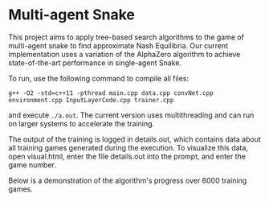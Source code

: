 # Multi-agent Snake
This project aims to apply tree-based search algorithms to the game of multi-agent snake to find approximate Nash Equilibria. Our current implementation uses a variation of the AlphaZero algorithm to achieve state-of-the-art performance in single-agent Snake.

To run, use the following command to compile all files:

```
g++ -O2 -std=c++11 -pthread main.cpp data.cpp convNet.cpp environment.cpp InputLayerCode.cpp trainer.cpp
```

and execute `./a.out`. The current version uses multithreading and can run on larger systems to accelerate the training. 

The output of the training is logged in details.out, which contains data about all training games generated during the execution. To visualize this data, open visual.html, enter the file details.out into the prompt, and enter the game number.

Below is a demonstration of the algorithm's progress over 6000 training games.